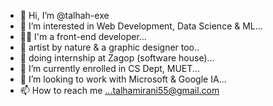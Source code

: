 - 👋 Hi, I’m @talhah-exe
- 👀 I’m interested in Web Development, Data Science & ML...
- 👨‍💻 I'm a front-end developer...
- 🎨 artist by nature & a graphic designer too..
- 🔬 doing internship at Zagop (software house)...
- 🌱 I’m currently enrolled in CS Dept, MUET...
- 💞️ I’m looking to work with Microsoft & Google IA...
- 📫 How to reach me ...talhamirani55@gmail.com

<!---
talhah-exe/talhah-exe is a ✨ special ✨ repository because its `README.md` (this file) appears on your GitHub profile.
You can click the Preview link to take a look at your changes.
--->
